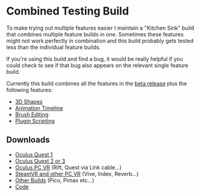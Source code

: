 # Combined Testing Build

To make trying out multiple features easier I maintain a "Kitchen Sink" build that combines multiple feature builds in one. Sometimes these features might not work perfectly in combination and this build probably gets tested less than the individual feature builds.

If you're using this build and find a bug, it would be really helpful if you could check to see if that bug also appears on the relevant single feature build.

Currently this build combines all the features in the [beta release](../release-history/automatic-changelog/) plus the following features:

* [3D Shapes](3d-shapes.md)
* [Animation Timeline](animation-timeline.md)
* [Brush Editing](brush-editing.md)
* [Plugin Scripting](runtime-scripting/)

## Downloads

* [Oculus Quest 1](https://nightly.link/icosa-foundation/open-brush/workflows/build/feature%2Fkitchen-sink/Oculus%20Quest%20\(1\).zip)
* [Oculus Quest 2 or 3](https://nightly.link/icosa-foundation/open-brush/workflows/build/feature%2Fkitchen-sink/Oculus%20Quest%20\(1\).zip)
* [Oculus PC VR](https://nightly.link/icosa-foundation/open-brush/workflows/build/feature%2Fkitchen-sink/Windows%20Rift.zip) (Rift, Quest via Link cable...)
* [SteamVR and other PC VR](https://nightly.link/icosa-foundation/open-brush/workflows/build/feature%2Fkitchen-sink/Windows%20OpenXR.zip) (Vive, Index, Reverb...)
* [Other Builds](https://nightly.link/icosa-foundation/open-brush/workflows/build/feature%2Fkitchen-sink) (Pico, Pimax etc...)
* [Code](https://github.com/icosa-foundation/open-brush/tree/feature/kitchen-sink)
